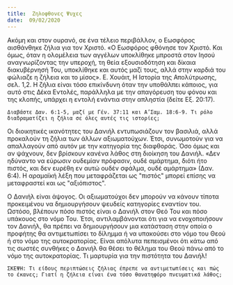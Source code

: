 ```yaml
---
title:  Ζηλοφθονες Ψυχες
date:  09/02/2020
---
```


Ακόμη και στον ουρανό, σε ένα τέλειο περιβάλλον, ο Εωσφόρος αισθάνθηκε ζήλια για τον Χριστό. «Ο Εωσφόρος φθόνησε τον Χριστό. Και όμως, όταν η ολομέλεια των αγγέλων υποκλίθηκε μπροστά στον Ιησού αναγνωρίζοντας την υπεροχή, τη θεία εξουσιοδότηση και δίκαια διακυβέρνησή Του, υποκλίθηκε και αυτός μαζί τους, αλλά στην καρδιά του φώλιαζε η ζήλεια και το μίσος». Ε. Χουάιτ, Η Ιστορία της Απολύτρωσης, σελ. 1,2. Η ζήλια είναι τόσο επικίνδυνη όταν την υποθάλπει κάποιος, για αυτό στις Δέκα Εντολές, παράλληλα με την απαγόρευση του φόνου και της κλοπής, υπάρχει η εντολή ενάντια στην απληστία (δείτε Εξ. 20:17).

`Διαβάστε Δαν. 6:1-5, μαζί με Γέν. 37:11 και Α’Σαμ. 18:6-9. Τι ρόλο διαδραματίζει η ζήλια σε όλες αυτές τις ιστορίες;`

Οι διοικητικές ικανότητες του Δανιήλ εντυπωσιάζουν τον βασιλιά, αλλά προκαλούν τη ζήλια των άλλων αξιωματούχων. Έτσι, συνωμοτούν για να απαλλαγούν από αυτόν με την κατηγορία της διαφθοράς. Όσο όμως και αν ψάχνουν, δεν βρίσκουν κανένα λάθος στη διοίκηση του Δανιήλ. «Δεν ηδύναντο να εύρωσιν ουδεμίαν πρόφασιν, ουδέ αμάρτημα, διότι ήτο πιστός, και δεν ευρέθη εν αυτώ ουδέν σφάλμα, ουδέ αμάρτημα» (Δαν. 6:4). Η αραμαϊκή λέξη που μεταφράζεται ως "πιστός" μπορεί επίσης να μεταφραστεί και ως "αξιόπιστος".

Ο Δανιήλ είναι άψογος. Οι αξιωματούχοι δεν μπορούν να κάνουν τίποτα προκειμένου να δημιουργήσουν ψευδείς κατηγορίες εναντίον του. Ωστόσο, βλέπουν πόσο πιστός είναι ο Δανιήλ στον Θεό Του και πόσο υπάκουος στο νόμο Του. Έτσι, αντιλαμβάνονται ότι για να ενοχοποιήσουν τον Δανιήλ, θα πρέπει να δημιουργήσουν μια κατάσταση στην οποία ο προφήτης θα αντιμετωπίσει το δίλημμα ή να υπακούσει στο νόμο του Θεού ή στο νόμο της αυτοκρατορίας. Είναι απόλυτα πεπεισμένοι ότι κάτω από τις σωστές συνθήκες ο Δανιήλ θα θέσει το θέλημα του Θεού πάνω από το νόμο της αυτοκρατορίας. Τι μαρτυρία για την πιστότητα του Δανιήλ!

`ΣΚΕΨΗ: Τι είδους περιπτώσεις ζήλιας έπρεπε να αντιμετωπίσεις και πώς το έκανες; Γιατί η ζήλεια είναι ένα τόσο θανατηφόρο πνευματικά λάθος;`
